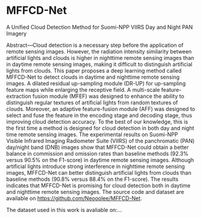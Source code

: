 # MFFCD-Net
A Unified Cloud Detection Method for Suomi-NPP VIIRS Day and Night PAN Imagery  

Abstract—Cloud detection is a necessary step before the application of remote sensing images. However, the radiation intensity similarity between artificial lights and clouds is higher in nighttime remote sensing images than in daytime remote sensing images, making it difficult to distinguish artificial lights from clouds. This paper proposes a deep learning method called MFFCD-Net to detect clouds in daytime and nighttime remote sensing images. A dilated residual up-sampling module (DR-UP) for up-sampling feature maps while enlarging the receptive field. A multi-scale feature-extraction fusion module (MFEF) was designed to enhance the ability to distinguish regular textures of artificial lights from random textures of clouds. Moreover, an adaptive feature-fusion module (AFF) was designed to select and fuse the feature in the encoding stage and decoding stage, thus improving cloud detection accuracy. To the best of our knowledge, this is the first time a method is designed for cloud detection in both day and night time remote sensing images. The experimental results on Suomi-NPP Visible Infrared Imaging Radiometer Suite (VIIRS) of the panchromatic (PAN) day/night band (DNB) images show that MFFCD-Net could obtain a better balance in commission and omission rates than baseline methods (92.3% versus 90.5% on the F1-score) in daytime remote sensing images. Although artificial lights introduce strong interference in nighttime remote sensing images, MFFCD-Net can better distinguish artificial lights from clouds than baseline methods (90.8% versus 88.4% on the F1-score). The results indicates that MFFCD-Net is promising for cloud detection both in daytime and nighttime remote sensing images. The source code and dataset are available on https://github.com/Neooolee/MFFCD-Net.

The dataset used in this work is avaliable on:...
